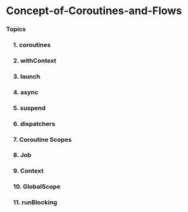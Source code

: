 # Concept-of-Coroutines-and-Flows
### Topics
### &nbsp;&nbsp;&nbsp;&nbsp; 1. coroutines 
### &nbsp;&nbsp;&nbsp;&nbsp; 2. withContext
### &nbsp;&nbsp;&nbsp;&nbsp; 3. launch &nbsp;
### &nbsp;&nbsp;&nbsp;&nbsp; 4. async
### &nbsp;&nbsp;&nbsp;&nbsp; 5. suspend
### &nbsp;&nbsp;&nbsp;&nbsp; 6. dispatchers
### &nbsp;&nbsp;&nbsp;&nbsp; 7. Coroutine Scopes
### &nbsp;&nbsp;&nbsp;&nbsp; 8. Job
### &nbsp;&nbsp;&nbsp;&nbsp; 9. Context
### &nbsp;&nbsp;&nbsp;&nbsp; 10. GlobalScope
### &nbsp;&nbsp;&nbsp;&nbsp; 11. runBlocking

